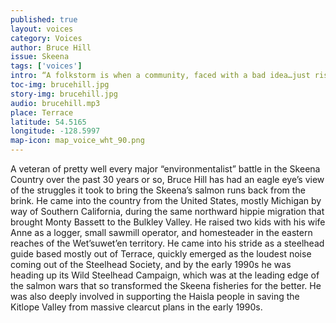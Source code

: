 ```yaml
---
published: true
layout: voices
category: Voices
author: Bruce Hill
issue: Skeena
tags: ['voices']
intro: “A folkstorm is when a community, faced with a bad idea…just rises up.”
toc-img: brucehill.jpg
story-img: brucehill.jpg
audio: brucehill.mp3
place: Terrace
latitude: 54.5165
longitude: -128.5997
map-icon: map_voice_wht_90.png
---
```

A veteran of pretty well every major “environmentalist” battle in the Skeena Country over the past 30 years or so, Bruce Hill has had an eagle eye’s view of the struggles it took to bring the Skeena’s salmon runs back from the brink. He came into the country from the United States, mostly Michigan by way of Southern California, during the same northward hippie migration that brought Monty Bassett to the Bulkley Valley. He raised two kids with his wife Anne as a logger, small sawmill operator, and homesteader in the eastern reaches of the Wet’suwet’en territory. He came into his stride as a steelhead guide based mostly out of Terrace, quickly emerged as the loudest noise coming out of the Steelhead Society, and by the early 1990s he was heading up its Wild Steelhead Campaign, which was at the leading edge of the salmon wars that so transformed the Skeena fisheries for the better. He was also deeply involved in supporting the Haisla people in saving the Kitlope Valley from massive clearcut plans in the early 1990s.
